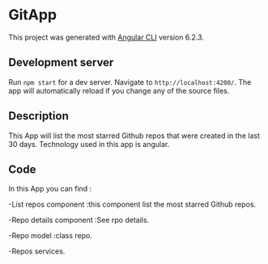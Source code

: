 # GitApp

This project was generated with [Angular CLI](https://github.com/angular/angular-cli) version 6.2.3.

## Development server

Run `npm start` for a dev server. Navigate to `http://localhost:4200/`. The app will automatically reload if you change any of the source files.

## Description

This App  will list the most starred Github repos that were created in the last 30 days.
Technology used in this app is angular.

## Code

In this App you can find :

-List repos component :this component list the most starred Github repos.

-Repo details component :See rpo details.

-Repo model :class repo.

-Repos services.